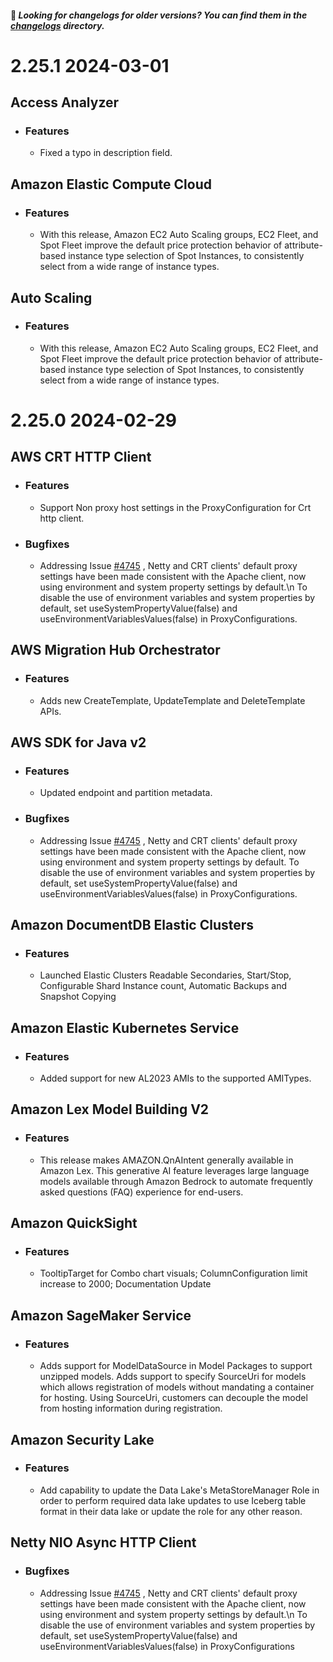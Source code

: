  #### 👋 _Looking for changelogs for older versions? You can find them in the [changelogs](./changelogs) directory._
# __2.25.1__ __2024-03-01__
## __Access Analyzer__
  - ### Features
    - Fixed a typo in description field.

## __Amazon Elastic Compute Cloud__
  - ### Features
    - With this release, Amazon EC2 Auto Scaling groups, EC2 Fleet, and Spot Fleet improve the default price protection behavior of attribute-based instance type selection of Spot Instances, to consistently select from a wide range of instance types.

## __Auto Scaling__
  - ### Features
    - With this release, Amazon EC2 Auto Scaling groups, EC2 Fleet, and Spot Fleet improve the default price protection behavior of attribute-based instance type selection of Spot Instances, to consistently select from a wide range of instance types.

# __2.25.0__ __2024-02-29__
## __AWS CRT HTTP Client__
  - ### Features
    - Support Non proxy host settings in the ProxyConfiguration for Crt http client.

  - ### Bugfixes
    - Addressing Issue [#4745](https://github.com/aws/aws-sdk-java-v2/issues/4745) , Netty and CRT clients' default proxy settings have been made consistent with the Apache client, now using environment and system property settings by default.\n To disable the use of environment variables and system properties by default, set useSystemPropertyValue(false) and useEnvironmentVariablesValues(false) in ProxyConfigurations.

## __AWS Migration Hub Orchestrator__
  - ### Features
    - Adds new CreateTemplate, UpdateTemplate and DeleteTemplate APIs.

## __AWS SDK for Java v2__
  - ### Features
    - Updated endpoint and partition metadata.

  - ### Bugfixes
    - Addressing Issue [#4745](https://github.com/aws/aws-sdk-java-v2/issues/4745) , Netty and CRT clients' default proxy settings have been made consistent with the Apache client, now using environment and system property settings by default.
       To disable the use of environment variables and system properties by default, set useSystemPropertyValue(false) and useEnvironmentVariablesValues(false) in ProxyConfigurations.

## __Amazon DocumentDB Elastic Clusters__
  - ### Features
    - Launched Elastic Clusters Readable Secondaries, Start/Stop, Configurable Shard Instance count, Automatic Backups and Snapshot Copying

## __Amazon Elastic Kubernetes Service__
  - ### Features
    - Added support for new AL2023 AMIs to the supported AMITypes.

## __Amazon Lex Model Building V2__
  - ### Features
    - This release makes AMAZON.QnAIntent generally available in Amazon Lex. This generative AI feature leverages large language models available through Amazon Bedrock to automate frequently asked questions (FAQ) experience for end-users.

## __Amazon QuickSight__
  - ### Features
    - TooltipTarget for Combo chart visuals; ColumnConfiguration limit increase to 2000; Documentation Update

## __Amazon SageMaker Service__
  - ### Features
    - Adds support for ModelDataSource in Model Packages to support unzipped models. Adds support to specify SourceUri for models which allows registration of models without mandating a container for hosting. Using SourceUri, customers can decouple the model from hosting information during registration.

## __Amazon Security Lake__
  - ### Features
    - Add capability to update the Data Lake's MetaStoreManager Role in order to perform required data lake updates to use Iceberg table format in their data lake or update the role for any other reason.

## __Netty NIO Async HTTP Client__
  - ### Bugfixes
    - Addressing Issue [#4745](https://github.com/aws/aws-sdk-java-v2/issues/4745) , Netty and CRT clients' default proxy settings have been made consistent with the Apache client, now using environment and system property settings by default.\n To disable the use of environment variables and system properties by default, set useSystemPropertyValue(false) and useEnvironmentVariablesValues(false) in ProxyConfigurations

